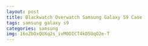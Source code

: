 ```yaml
---
layout: post
title: Blackwatch Overwatch Samsung Galaxy S9 Case
tags: samsung galaxy s9
categories: samsung
img: 16oZbOxQUXq2s_ivM0DICT4kD5UqO2e-T
---
```

